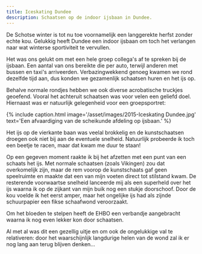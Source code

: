 ```yaml
---
title: Iceskating Dundee
description: Schaatsen op de indoor ijsbaan in Dundee.
---
```

De Schotse winter is tot nu toe voornamelijk een langgerekte herfst zonder echte kou. Gelukkig heeft Dundee een indoor ijsbaan om toch het verlangen naar wat winterse sportiviteit te vervullen.

<a name="more"></a>

Het was ons gelukt om met een hele groep collega's af te spreken bij de ijsbaan. Een aantal van ons bereikte die per auto, terwijl anderen met bussen en taxi's arriveerden. Verbazingwekkend genoeg kwamen we rond dezelfde tijd aan, dus konden we gezamenlijk schaatsen huren en het ijs op.

Behalve normale rondjes hebben we ook diverse acrobatische truckjes geoefend. Vooral het achteruit schaatsen was voor velen een geliefd doel. Hiernaast was er natuurlijk gelegenheid voor een groepsportret:

{% include caption.html
    image='/asset/images/2015-Iceskating Dundee.jpg'
    text='Een afvaardiging van de scheikunde afdeling op ijsbaan.'
%}

Het ijs op de vierkante baan was veelal brokkelig en de kunstschaatsen droegen ook niet bij aan de eventuele snelheid. Natuurlijk probeerde ik toch een beetje te racen, maar dat kwam me duur te staan!

Op een gegeven moment raakte ik bij het afzetten met een punt van een schaats het ijs. Met normale schaatsen (zoals Vikingen) zou dat overkomelijk zijn, maar de rem voorop de kunstschaats gaf geen speelruimte en maakte dat een van mijn voeten direct tot stilstand kwam. De resterende voorwaartse snelheid lanceerde mij als een superheld over het ijs waarna ik op de zijkant van mijn buik nog een stukje doorschoof. Door de kou voelde ik het eerst amper, maar het ongelijke ijs had als zijnde schuurpapier een fikse schaafwond veroorzaakt.

Om het bloeden te stelpen heeft de EHBO een verbandje aangebracht waarna ik nog even lekker kon door schaatsen.

Al met al was dit een gezellig uitje en om ook de ongelukkige val te relativeren: door het waarschijnlijk langdurige helen van de wond zal ik er nog lang aan terug blijven denken...